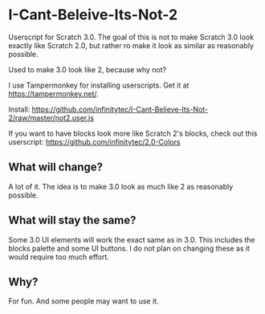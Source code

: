# I-Cant-Beleive-Its-Not-2
Userscript for Scratch 3.0. The goal of this is not to make Scratch 3.0 look exactly like Scratch 2.0, but rather ro make it look as similar as reasonably possible.

Used to make 3.0 look like 2, because why not?

I use Tampermonkey for installing userscripts. Get it at <https://tampermonkey.net/>.

Install: <https://github.com/infinitytec/I-Cant-Believe-Its-Not-2/raw/master/not2.user.js>

If you want to have blocks look more like Scratch 2's blocks, check out this userscript: <https://github.com/infinitytec/2.0-Colors>
## What will change?
A lot of it. The idea is to make 3.0 look as much like 2 as reasonably possible.
## What will stay the same?
Some 3.0 UI elements will work the exact same as in 3.0.
This includes the blocks palette and some UI buttons. I do not plan on changing these as it would require too much effort.
## Why?
For fun. And some people may want to use it.
